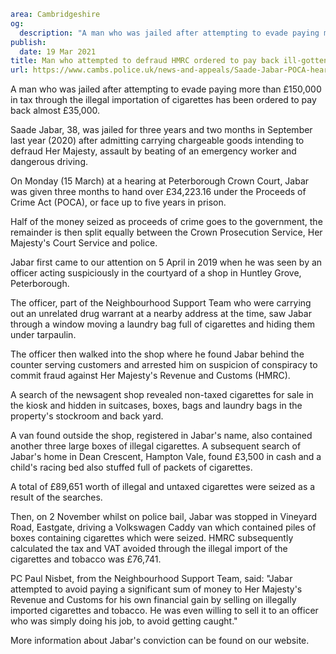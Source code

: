 ```yaml
area: Cambridgeshire
og:
  description: "A man who was jailed after attempting to evade paying more than \xA3150,000 in tax has been ordered to pay back almost \xA335,000."
publish:
  date: 19 Mar 2021
title: Man who attempted to defraud HMRC ordered to pay back ill-gotten gains
url: https://www.cambs.police.uk/news-and-appeals/Saade-Jabar-POCA-hearing
```

A man who was jailed after attempting to evade paying more than £150,000 in tax through the illegal importation of cigarettes has been ordered to pay back almost £35,000.

Saade Jabar, 38, was jailed for three years and two months in September last year (2020) after admitting carrying chargeable goods intending to defraud Her Majesty, assault by beating of an emergency worker and dangerous driving.

On Monday (15 March) at a hearing at Peterborough Crown Court, Jabar was given three months to hand over £34,223.16 under the Proceeds of Crime Act (POCA), or face up to five years in prison.

Half of the money seized as proceeds of crime goes to the government, the remainder is then split equally between the Crown Prosecution Service, Her Majesty's Court Service and police.

Jabar first came to our attention on 5 April in 2019 when he was seen by an officer acting suspiciously in the courtyard of a shop in Huntley Grove, Peterborough.

The officer, part of the Neighbourhood Support Team who were carrying out an unrelated drug warrant at a nearby address at the time, saw Jabar through a window moving a laundry bag full of cigarettes and hiding them under tarpaulin.

The officer then walked into the shop where he found Jabar behind the counter serving customers and arrested him on suspicion of conspiracy to commit fraud against Her Majesty's Revenue and Customs (HMRC).

A search of the newsagent shop revealed non-taxed cigarettes for sale in the kiosk and hidden in suitcases, boxes, bags and laundry bags in the property's stockroom and back yard.

A van found outside the shop, registered in Jabar's name, also contained another three large boxes of illegal cigarettes. A subsequent search of Jabar's home in Dean Crescent, Hampton Vale, found £3,500 in cash and a child's racing bed also stuffed full of packets of cigarettes.

A total of £89,651 worth of illegal and untaxed cigarettes were seized as a result of the searches.

Then, on 2 November whilst on police bail, Jabar was stopped in Vineyard Road, Eastgate, driving a Volkswagen Caddy van which contained piles of boxes containing cigarettes which were seized. HMRC subsequently calculated the tax and VAT avoided through the illegal import of the cigarettes and tobacco was £76,741.

PC Paul Nisbet, from the Neighbourhood Support Team, said: "Jabar attempted to avoid paying a significant sum of money to Her Majesty's Revenue and Customs for his own financial gain by selling on illegally imported cigarettes and tobacco. He was even willing to sell it to an officer who was simply doing his job, to avoid getting caught."

More information about Jabar's conviction can be found on our website.
